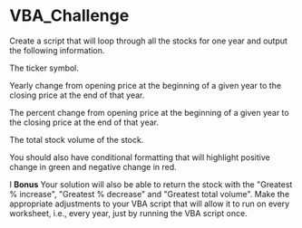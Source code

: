 # VBA_Challenge


Create a script that will loop through all the stocks for one year and output the following information.


The ticker symbol.


Yearly change from opening price at the beginning of a given year to the closing price at the end of that year.


The percent change from opening price at the beginning of a given year to the closing price at the end of that year.


The total stock volume of the stock.




You should also have conditional formatting that will highlight positive change in green and negative change in red.



I **Bonus**
Your solution will also be able to return the stock with the "Greatest % increase", "Greatest % decrease" and "Greatest total volume".
Make the appropriate adjustments to your VBA script that will allow it to run on every worksheet, i.e., every year, just by running the VBA script once.
